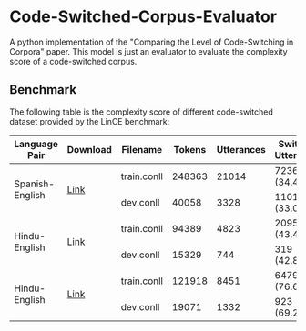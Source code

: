 # Code-Switched-Corpus-Evaluator
A python implementation of the "Comparing the Level of Code-Switching in Corpora" paper. This model is just an evaluator to evaluate the complexity score of a code-switched corpus.


## Benchmark

The following table is the complexity score of different code-switched dataset
provided by the LinCE benchmark:

<table>
    <thead>
        <tr>
            <th>Language Pair</th>
            <th>Download</th>
            <th>Filename</th>
            <th>Tokens</th>
            <th>Utterances</th>
            <th>Switched Utterances</th>
            <th>Score</th>
            <th>Paper</th>
        </tr>
    </thead>
    <tbody>
        <!-- First Entry -->
        <tr>
            <td rowspan=2>Spanish-English</td>
            <td rowspan=2><a href="https://ritual.uh.edu/lince/benchmark/lid_spaeng.zip">Link</a></td>
            <td>train.conll</td>
            <td>248363</td>
            <td>21014</td>
            <td>7236 (34.43%)</td>
            <td>84.68</td>
            <td rowspan=2><a href="https://aclanthology.org/W16-5805.pdf">Link</a></td>
        </tr>
        <tr>
            <td>dev.conll</td>
            <td>40058</td>
            <td>3328</td>
            <td>1101 (33.08%)</td>
            <td>79.54</td>
        </tr>
        <!-- Second Entry -->
        <tr>
            <td rowspan=2>Hindu-English</td>
            <td rowspan=2><a href="https://ritual.uh.edu/lince/benchmark/lid_hineng.zip">Link</a></td>
            <td>train.conll</td>
            <td>94389</td>
            <td>4823</td>
            <td>2095 (43.43%)</td>
            <td>96.44</td>
            <td rowspan=2><a href="https://www.aclweb.org/anthology/W18-3206.pdf">Link</a></td>
        </tr>
        <tr>
            <td>dev.conll</td>
            <td>15329</td>
            <td>744</td>
            <td>319 (42.87%)</td>
            <td>96.24</td>
        </tr>
        <!-- Third Entry -->
        <tr>
            <td rowspan=2>Hindu-English</td>
            <td rowspan=2><a href="https://ritual.uh.edu/lince/benchmark/lid_nepeng.zip">Link</a></td>
            <td>train.conll</td>
            <td>121918</td>
            <td>8451</td>
            <td>6479 (76.67%)</td>
            <td>113.17</td>
            <td rowspan=2><a href="https://www.aclweb.org/anthology/W14-3907.pdf">Link</a></td>
        </tr>
        <tr>
            <td>dev.conll</td>
            <td>19071</td>
            <td>1332</td>
            <td>923 (69.29%)</td>
            <td>109.78</td>
        </tr>
    </tbody>
</table>